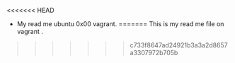 <<<<<<< HEAD
* My read me
 ubuntu 0x00 vagrant.
=======
This is my read me file on vagrant .
>>>>>>> c733f8647ad24921b3a3a2d8657a3307972b705b

